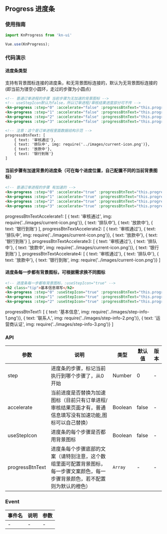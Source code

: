 <!-- 简体中文 -->

## Progress 进度条

### 使用指南
``` javascript
import KnProgress from 'kn-ui'

Vue.use(KnProgress);
```

### 代码演示

#### 进度条类型
<!-- 支持`'primary'`、`success`、`warning`、`'danger'`四种类型，默认为`'primary'` -->
支持有背景图标连接的进度条，和无背景图标连接的，默认为无背景图标连接的(即当前为镂空小圆环，走过的步骤为小圆点)

```html
<!-- 普通订单进程的步骤 当前步骤为无加速的背景图标 -->
<!-- useStepIcon默认为false，所以订单进程/审核结果进度部分可不传 -->
<kn-progress :step="0" :accelerate="false" :progressBtnText="this.progressBtnText"></kn-progress>
<kn-progress :step="1" :accelerate="false" :progressBtnText="this.progressBtnText"></kn-progress>
<kn-progress :step="2" :accelerate="false" :progressBtnText="this.progressBtnText"></kn-progress>
<kn-progress :step="3" :accelerate="false" :progressBtnText="this.progressBtnText"></kn-progress>

<!-- 注意：这个是订单进程里面数据结构示范 -->
progressBtnText: [
    { text: '审核通过'},
    { text: '排队中', img: require('../images/current-icon.png')},
    { text: '放款中'},
    { text: '银行到账'}
]

```

#### 当前步骤有加速背景的进度条（可在每个进度位置，自己配置不同的当前背景图标）

```html
<!-- 普通订单进程的步骤 有加速的 -->
<kn-progress :step="0" :accelerate="true" :progressBtnText="this.progressBtnTextAccelerate1"></kn-progress>
<kn-progress :step="1" :accelerate="true" :progressBtnText="this.progressBtnTextAccelerate2"></kn-progress>
<kn-progress :step="2" :accelerate="true" :progressBtnText="this.progressBtnTextAccelerate3"></kn-progress>
<kn-progress :step="3" :accelerate="true" :progressBtnText="this.progressBtnTextAccelerate4"></kn-progress>
```
progressBtnTextAccelerate1: [
    { text: '审核通过', img: require('../images/current-icon.png')},
    { text: '排队中'},
    { text: '放款中'},
    { text: '银行到账'}
],
    progressBtnTextAccelerate2: [
    { text: '审核通过'},
    { text: '排队中', img: require('../images/current-icon.png')},
    { text: '放款中'},
    { text: '银行到账'}
],
    progressBtnTextAccelerate3: [
    { text: '审核通过'},
    { text: '排队中'},
    { text: '放款中', img: require('../images/current-icon.png')},
    { text: '银行到账'}
],
    progressBtnTextAccelerate4: [
    { text: '审核通过'},
    { text: '排队中'},
    { text: '放款中'},
    { text: '银行到账', img: require('../images/current-icon.png')}
]

#### 进度条每一步都有背景图标，可根据需求换不同图标

```html
<!-- 进度条每一步都有背景图标，:useStepIcon="true" -->
<h2 class="tip">基本信息填写</h2>
<kn-progress :step="0" :useStepIcon="true" :progressBtnText="this.progressBtnText1"></kn-progress>
<kn-progress :step="1" :useStepIcon="true" :progressBtnText="this.progressBtnText1"></kn-progress>
<kn-progress :step="2" :useStepIcon="true" :progressBtnText="this.progressBtnText1"></kn-progress>
```
progressBtnText1: [
    { text: '基本信息', img: require('../images/step-info-1.png')},
    { text: '联系人', img: require('../images/step-info-2.png')},
    { text: '运营商认证', img: require('../images/step-info-3.png')}
]
### API

| 参数 | 说明 | 类型 | 默认值 | 版本 |
|------|------|------|------|------|
| step | 进度条的步骤，标记当前执行到哪个步骤了，从0开始 | Number | 0 | - |
| accelerate | 当前进度是否替换为加速图标（目前只有订单进程/审核结果页面才有，普通信息填写没有加速功能,图标可以自己替换） | Boolean | false | - |
| useStepIcon | 进度条的每个步骤是否都用背景图标 | Boolean | false | - |
| progressBtnText | 进度条每个步骤底部的文案（请特别注意，这个数组里面可配置背景图标，每一步骤文案颜色，每一步骤背景颜色，若不配置则为默认的橙色） | `Array` | - | - |

### Event

| 事件名 | 说明 | 参数 |
|------|------|------|
| - | - | - |
